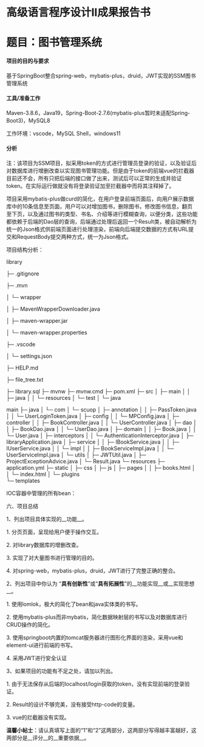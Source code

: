 
# 高级语言程序设计II成果报告书

# 题目：图书管理系统

#### 项目的目的与要求

基于SpringBoot整合spring\-web，mybatis\-plus，druid，JWT实现的SSM图书管理系统

#### 工具/准备工作

Maven\-3\.8\.6，Java19，Spring\-Boot\-2\.7\.6\(mybatis\-plus暂时未适配Spring\-Boot3\)，MySQL8

工作环境：vscode，MySQL Shell，windows11

#### 分析

注：该项目为SSM项目，拟采用token的方式进行管理员登录的验证，以及验证后对数据库进行增删改查以实现图书管理功能。但是由于token的前端vue的拦截器目前还不会，所有只把后端的接口做了出来，测试后可以正常的生成并验证token。在实际运行做就没有将登录验证加至拦截器中而将其注释掉了。

项目采用mybatis\-plus做curd的简化，在用户登录前端页面后，向用户展示数据库中的10条信息至页面，用户可以对增加图书，删除图书，修改图书信息，翻页至下页，以及通过图书的类型、书名、介绍等进行模糊查询，以便分类，这些功能都依赖于后端的Dao层的查询，后端通过处理后返回一个Result类，被自动解析为统一的Json格式供前端页面进行处理渲染，前端向后端提交数据的方式有URL提交和RequestBody提交两种方式，统一为Json格式。

项目结构分析：

library

├─ \.gitignore

├─ \.mvn

│    └─ wrapper

│           ├─ MavenWrapperDownloader\.java

│           ├─ maven\-wrapper\.jar

│           └─ maven\-wrapper\.properties

├─ \.vscode

│    └─ settings\.json

├─ HELP\.md

├─ file\_tree\.txt

├─ library\.sql
├─ mvnw
├─ mvnw\.cmd
├─ pom\.xml
├─ src
│    ├─ main
│    │    ├─ java
│    │    └─ resources
│    └─ test
│           └─ java



main
├─ java
│    └─ com
│           └─ scuop
│                  ├─ annotation
│                  │    ├─ PassToken\.java
│                  │    └─ UserLoginToken\.java
│                  ├─ config
│                  │    └─ MPConfig\.java
│                  ├─ controller
│                  │    ├─ BookController\.java
│                  │    └─ UserController\.java
│                  ├─ dao
│                  │    ├─ BookDao\.java
│                  │    └─ UserDao\.java
│                  ├─ domain
│                  │    ├─ Book\.java
│                  │    └─ User\.java
│                  ├─ interceptors
│                  │    └─ AuthenticationInterceptor\.java
│                  ├─ libraryApplication\.java
│                  ├─ service
│                  │    ├─ IBookService\.java
│                  │    ├─ IUserService\.java
│                  │    └─ impl
│                  │           ├─ BookServiceImpl\.java
│                  │           └─ UserServiceImpl\.java
│                  └─ utils
│                         ├─ JWTUtil\.java
│                         ├─ ProjectExceptionAdvice\.java
│                         └─ Result\.java
└─ resources
       ├─ application\.yml
       ├─ static
       │    ├─ css
       │    ├─ js
       │    ├─ pages
       │    │    ├─ books\.html
       │    │    └─ index\.html
       │    └─ plugins                
       └─ templates

IOC容器中管理的所有bean：

六、项目总结

1、列出项目具体实现的__功能__。

1\. 分页页面，呈现给用户便于操作交互。

2\. 对library数据库的增删改查。

3\. 实现了对大量图书进行管理的目的。

4\. 对spring\-web，mybatis\-plus，druid，JWT进行了完整正确的整合。

2、列出项目中你认为 “__具有创新性__”或“__具有拓展性__”的__功能实现__或__实现思想__。

  1\. 使用lomlok，极大的简化了bean和java实体类的书写。

  2\. 使用mybatis\-plus而非mybatis，简化数据映射层的书写以及对数据库进行CRUD操作的简化。

  3\. 使用springboot内置的tomcat服务器进行图形化界面的渲染，采用vue和element\-ui进行前端的书写。

  4\. 采用JWT进行安全认证

3、如果项目的功能有不足之处，请加以列出。

  1\. 由于无法保存从后端的localhost/login获取的token，没有实现前端的登录验证。

  2\. Result的设计不够完美，没有接受http\-code的变量。

  3\. vue的拦截器没有实现。

__温馨小帖士__：请认真填写上面的“1”和“2”这两部分，这两部分写得越丰富越好，这两部分是__评分__的__重要依据__。


